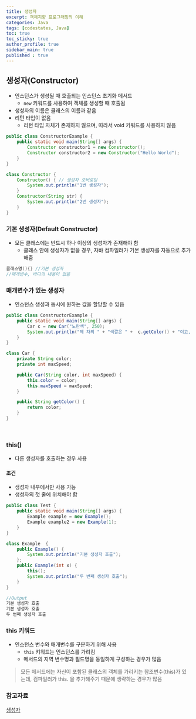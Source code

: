 ```yaml
---
title: 생성자
excerpt: 객체지향 프로그래밍의 이해
categories: Java
tags: [codestates, Java]
toc: true
toc_sticky: true
author_profile: true
sidebar_main: true
published : true
---
```

## 생성자(Constructor)
- 인스턴스가 생성될 때 호출되는 인스턴스 초기화 메서드
  - ```new``` 키워드를 사용하여 객체를 생성할 때 호출됨
- 생성자의 이름은 클래스의 이름과 같음
- 리턴 타입이 없음
  - 리턴 타입 자체가 존재하지 않으며, 따라서 void 키워드를 사용하지 않음

```java
public class ConstructorExample {
    public static void main(String[] args) {
        Constructor constructor1 = new Constructor();
        Constructor constructor2 = new Constructor("Hello World");
    }
}

class Constructor {
    Constructor() { // 생성자 오버로딩
        System.out.println("1번 생성자");
    }
    Constructor(String str) {
        System.out.println("2번 생성자");
    }
}
```

### 기본 생성자(Default Constructor)
- 모든 클래스에는 반드시 하나 이상의 생성자가 존재해야 함
  - 클래스 안에 생성자가 없을 경우, 자바 컴파일러가 기본 생성자를 자동으로 추가 해줌

```java
클래스명(){} //기본 생성자
//매개변수, 바디의 내용이 없음
```

### 매개변수가 있는 생성자
- 인스턴스 생성과 동시에 원하는 값을 할당할 수 있음

```java
public class ConstructorExample {
    public static void main(String[] args) {
        Car c = new Car("노란색", 250);
        System.out.println("제 차의 " + "색깔은 " +  c.getColor() + "이고, 최고 속력은 " c.getMaxSpeed() + "입니다.");
    }
}

class Car {
    private String color;
    private int maxSpeed;

    public Car(String color, int maxSpeed) {
        this.color = color;
        this.maxSpeed = maxSpeed;
    }

    public String getColor() {
        return color;
    }
}
```

<br>

### this()
- 다른 생성자를 호출하는 경우 사용

#### 조건
- 생성자 내부에서만 사용 가능
- 생성자의 첫 줄에 위치해야 함

```java
public class Test {
    public static void main(String[] args) {
        Example example = new Example();
        Example example2 = new Example(1);
    }
}

class Example  {
    public Example() {
        System.out.println("기본 생성자 호출");
    };
    public Example(int x) {
        this();
        System.out.println("두 번째 생성자 호출");
    }
}

//Output
기본 생성자 호출
기본 생성자 호출
두 번째 생성자 호출
```

### this 키워드
- 인스턴스 변수와 매개변수를 구분하기 위해 사용
  - ```this``` 키워드는 인스턴스를 가리킴
  - 메서드의 지역 변수명과 필드명을 동일하게 구성하는 경우가 많음

> 모든 메서드에는 자신이 포함된 클래스의 객체를 가리키는 참조변수(this)가 있는데, 컴파일러가 this. 을 추가해주기 때문에 생략하는 경우가 많음


### 참고자료
[생성자](http://wiki.hash.kr/index.php/%EC%83%9D%EC%84%B1%EC%9E%90)